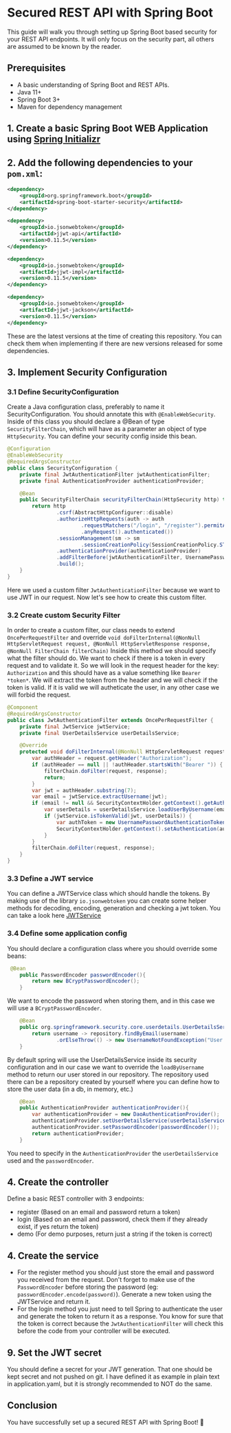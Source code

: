 # Secured REST API with Spring Boot

This guide will walk you through setting up Spring Boot based security for your REST API endpoints.
It will only focus on the security part, all others are assumed to be known by the reader.
## Prerequisites

- A basic understanding of Spring Boot and REST APIs.
- Java 11+
- Spring Boot 3+
- Maven for dependency management

## 1. Create a basic Spring Boot WEB Application using [Spring Initializr](https://start.spring.io/)

## 2. Add the following dependencies to your `pom.xml`:

```xml
<dependency>
    <groupId>org.springframework.boot</groupId>
    <artifactId>spring-boot-starter-security</artifactId>
</dependency>

<dependency>
    <groupId>io.jsonwebtoken</groupId>
    <artifactId>jjwt-api</artifactId>
    <version>0.11.5</version>
</dependency>

<dependency>
    <groupId>io.jsonwebtoken</groupId>
    <artifactId>jjwt-impl</artifactId>
    <version>0.11.5</version>
</dependency>

<dependency>
    <groupId>io.jsonwebtoken</groupId>
    <artifactId>jjwt-jackson</artifactId>
    <version>0.11.5</version>
</dependency>
```
These are the latest versions at the time of creating this repository. 
You can check them when implementing if there are new versions released for some dependencies.


## 3. Implement Security Configuration

### 3.1 Define SecurityConfiguration
Create a Java configuration class, preferably to name it SecurityConfiguration. You should annotate this with `@EnableWebSecurity`.
Inside of this class you should declare a @Bean of type `SecurityFilterChain`, which will have as a parameter an object of type `HttpSecurity`.
You can define your security config inside this bean.

```java
@Configuration
@EnableWebSecurity
@RequiredArgsConstructor
public class SecurityConfiguration {
    private final JwtAuthenticationFilter jwtAuthenticationFilter;
    private final AuthenticationProvider authenticationProvider;

    @Bean
    public SecurityFilterChain securityFilterChain(HttpSecurity http) throws Exception {
        return http
                .csrf(AbstractHttpConfigurer::disable)
                .authorizeHttpRequests(auth -> auth
                        .requestMatchers("/login", "/register").permitAll()    // Public endpoints
                        .anyRequest().authenticated())                         // All other endpoints should be secured
                .sessionManagement(sm -> sm
                        .sessionCreationPolicy(SessionCreationPolicy.STATELESS))
                .authenticationProvider(authenticationProvider)
                .addFilterBefore(jwtAuthenticationFilter, UsernamePasswordAuthenticationFilter.class)
                .build();
    }
}
```
Here we used a custom filter `JwtAuthenticationFilter` because we want to use JWT in our request.
Now let's see how to create this custom filter.

### 3.2 Create custom Security Filter
In order to create a custom filter, our class needs to extend `OncePerRequestFilter` and override `void doFilterInternal(@NonNull HttpServletRequest request, @NonNull HttpServletResponse response, @NonNull FilterChain filterChain)`
Inside this method we should specify what the filter should do. We want to check if there is a token in every request and to validate it.
So we will look in the request header for the key: `Authorization` and this should have as a value something like `Bearer *token*`.
We will extract the token from the header and we will check if the token is valid. If it is valid we will autheticate the user, in any other case we will forbid the request.
```java
@Component
@RequiredArgsConstructor
public class JwtAuthenticationFilter extends OncePerRequestFilter {
    private final JwtService jwtService;
    private final UserDetailsService userDetailsService;

    @Override
    protected void doFilterInternal(@NonNull HttpServletRequest request, @NonNull HttpServletResponse response, @NonNull FilterChain filterChain) throws ServletException, IOException {
        var authHeader = request.getHeader("Authorization");
        if (authHeader == null || !authHeader.startsWith("Bearer ")) {
            filterChain.doFilter(request, response);
            return;
        }
        var jwt = authHeader.substring(7);
        var email = jwtService.extractUsername(jwt);
        if (email != null && SecurityContextHolder.getContext().getAuthentication() == null) {
            var userDetails = userDetailsService.loadUserByUsername(email);
            if (jwtService.isTokenValid(jwt, userDetails)) {
                var authToken = new UsernamePasswordAuthenticationToken(userDetails, null, userDetails.getAuthorities());
                SecurityContextHolder.getContext().setAuthentication(authToken);
            }
        }
        filterChain.doFilter(request, response);
    }
}
```
### 3.3 Define a JWT service
You can define a JWTService class which should handle the tokens. By making use of the library `io.jsonwebtoken`
you can create some helper methods for decoding, encoding, generation and checking a jwt token. You can take a
look here [JWTService](src/main/java/com/toie/securedRestApiTutorial/service/JwtService.java)

### 3.4 Define some application config
You should declare a configuration class where you should override some beans:
```java
 @Bean
    public PasswordEncoder passwordEncoder(){
        return new BCryptPasswordEncoder();
    }
```
We want to encode the password when storing them, and in this case we will use a `BCryptPasswordEncoder`.

```java
    @Bean
    public org.springframework.security.core.userdetails.UserDetailsService userDetailsService() {
        return username -> repository.findByEmail(username)
                .orElseThrow(() -> new UsernameNotFoundException("User not found"));
    }
```
By default spring will use the UserDetailsService inside its security configuration
and in our case we want to override the `loadByUsername` method to return our user stored in our repository.
The repository used there can be a repository created by yourself where you can define 
how to store the user data (in a db, in memory, etc.)

```java
    @Bean
    public AuthenticationProvider authenticationProvider(){
        var authenticationProvider = new DaoAuthenticationProvider();
        authenticationProvider.setUserDetailsService(userDetailsService());
        authenticationProvider.setPasswordEncoder(passwordEncoder());
        return authenticationProvider;
    }
```
You need to specify in the `AuthenticationProvider` the `userDetailsService` used and the `passwordEncoder`.



## 4. Create the controller
Define a basic REST controller with 3 endpoints:
- register (Based on an email and password return a token)
- login (Based on an email and password, check them if they already exist, if yes return the token)
- demo (For demo purposes, return just a string if the token is correct)

## 4. Create the service
- For the register method you should just store the email and password you received from the request.
Don't forget to make use of the `PasswordEncoder` before storing the password (eg: `passwordEncoder.encode(password)`).
Generate a new token using the JWTService and return it.
- For the login method you just need to tell Spring to authenticate the user and generate the token to return it as a response. 
You know for sure that the token is correct because the `JwtAuthenticationFilter` will check this before
the code from your controller will be executed.

## 9. Set the JWT secret

You should define a secret for your JWT generation. That one should be kept secret and not pushed on git.
I have defined it as example in plain text in application.yaml, but it is strongly recommended to NOT do the same.

## Conclusion

You have successfully set up a secured REST API with Spring Boot! 🚀
